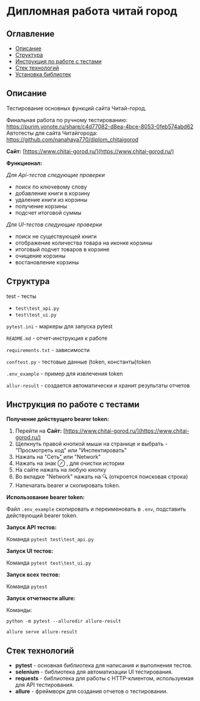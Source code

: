 # Дипломная работа читай город

## Оглавление
- [Описание](#описание)
- [Структура](#структура)
- [Инструкция по работе с тестами](#инструкция)
- [Стек технологий](#стек-технологий)
- [Установка библиотек](#установка-библиотек)

## Описание
Тестирование основных функций сайта Читай-город.

Финальная работа по ручному тестированию: <https://purim.yonote.ru/share/c4d77082-d8ea-4bce-8053-0feb574abd62>
Автотесты для сайта Читайгорода: <https://github.com/nanahaya770/diplom_chitaigorod>

**Сайт:** [https://www.chitai-gorod.ru/](https://www.chitai-gorod.ru/)

**Функционал:**

*Для Api-тестов следующие проверки*
- поиск по ключевому слову
- добавление книги в корзину
- удаление книги из корзины
- получение корзины
- подсчет итоговой суммы

*Для UI-тестов следующие проверки*

- поиск не существующей книги
- отображение количества товара на иконке корзины
- итоговый подчет товаров в корзине
- очищение корзины
- востановление корзины

## Структура

test - тесты
* `test\test_api.py` 
* `test\test_ui.py` 
  
`pytest.ini` - маркеры для запуска pytest

`README.md` - отчет-инструкция к работе

`requirements.txt` - зависимости

`conftest.py` - тестовые данные (token, константы)token

`.env_example` - пример для извлечения token

`allur-result` - создается автоматически и хранит результаты отчетов

## Инструкция по работе с тестами
**Получение действущего bearer token:**
1. Перейти на **Сайт:** [https://www.chitai-gorod.ru/](https://www.chitai-gorod.ru/)
2. Щелкнуть правой кнопкой мыши на странице и выбрать - "Просмотреть код" или "Инспектировать"
3. Нажать на "Сеть" или "Network"
4. Нажать на знак  ⊘ , для очистки истории
5. На сайте нажать на любую кнопку
6. Во вкладке "Network" нажать на 🔍 (откроется поисковая строка)
7. Напечатать bearer и скопировать token.

**Использование bearer token:**

Файл `.env_example` скопировать и переименовать в `.env`, подставить действующий bearer token.

**Запуск API тестов:**

Команда `pytest test\test_api.py`

**Запуск UI тестов:**

Команда `pytest test\test_ui.py`

**Запуск всех тестов:**

Команда `pytest`

**Запуск отчетности allure:**

Команды: 

`python -m pytest --alluredir allure-result`

`allure serve allure-result`


## Стек технологий
- **pytest** - основная библиотека для написания и выполнения тестов.
- **selenium** - библиотека для автоматизации UI тестирования.
- **requests** - библиотека для работы с HTTP-клиентом, используемая для API тестирования.
- **allure** - фреймворк для создания отчетов о тестировании.